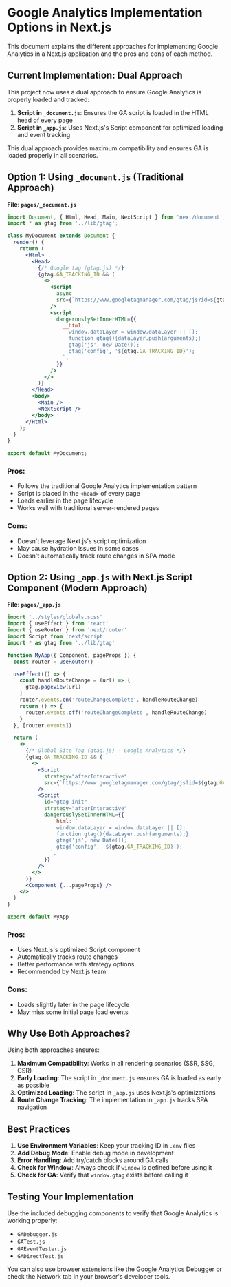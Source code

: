 # Google Analytics Implementation Options in Next.js

This document explains the different approaches for implementing Google Analytics in a Next.js application and the pros and cons of each method.

## Current Implementation: Dual Approach

This project now uses a dual approach to ensure Google Analytics is properly loaded and tracked:

1. **Script in `_document.js`**: Ensures the GA script is loaded in the HTML head of every page
2. **Script in `_app.js`**: Uses Next.js's Script component for optimized loading and event tracking

This dual approach provides maximum compatibility and ensures GA is loaded properly in all scenarios.

## Option 1: Using `_document.js` (Traditional Approach)

**File: `pages/_document.js`**

```jsx
import Document, { Html, Head, Main, NextScript } from 'next/document';
import * as gtag from '../lib/gtag';

class MyDocument extends Document {
  render() {
    return (
      <Html>
        <Head>
          {/* Google tag (gtag.js) */}
          {gtag.GA_TRACKING_ID && (
            <>
              <script
                async
                src={`https://www.googletagmanager.com/gtag/js?id=${gtag.GA_TRACKING_ID}`}
              />
              <script
                dangerouslySetInnerHTML={{
                  __html: `
                    window.dataLayer = window.dataLayer || [];
                    function gtag(){dataLayer.push(arguments);}
                    gtag('js', new Date());
                    gtag('config', '${gtag.GA_TRACKING_ID}');
                  `,
                }}
              />
            </>
          )}
        </Head>
        <body>
          <Main />
          <NextScript />
        </body>
      </Html>
    );
  }
}

export default MyDocument;
```

### Pros:
- Follows the traditional Google Analytics implementation pattern
- Script is placed in the `<head>` of every page
- Loads earlier in the page lifecycle
- Works well with traditional server-rendered pages

### Cons:
- Doesn't leverage Next.js's script optimization
- May cause hydration issues in some cases
- Doesn't automatically track route changes in SPA mode

## Option 2: Using `_app.js` with Next.js Script Component (Modern Approach)

**File: `pages/_app.js`**

```jsx
import '../styles/globals.scss'
import { useEffect } from 'react'
import { useRouter } from 'next/router'
import Script from 'next/script'
import * as gtag from '../lib/gtag'

function MyApp({ Component, pageProps }) {
  const router = useRouter()

  useEffect(() => {
    const handleRouteChange = (url) => {
      gtag.pageview(url)
    }
    router.events.on('routeChangeComplete', handleRouteChange)
    return () => {
      router.events.off('routeChangeComplete', handleRouteChange)
    }
  }, [router.events])

  return (
    <>
      {/* Global Site Tag (gtag.js) - Google Analytics */}
      {gtag.GA_TRACKING_ID && (
        <>
          <Script
            strategy="afterInteractive"
            src={`https://www.googletagmanager.com/gtag/js?id=${gtag.GA_TRACKING_ID}`}
          />
          <Script
            id="gtag-init"
            strategy="afterInteractive"
            dangerouslySetInnerHTML={{
              __html: `
                window.dataLayer = window.dataLayer || [];
                function gtag(){dataLayer.push(arguments);}
                gtag('js', new Date());
                gtag('config', '${gtag.GA_TRACKING_ID}');
              `,
            }}
          />
        </>
      )}
      <Component {...pageProps} />
    </>
  )
}

export default MyApp
```

### Pros:
- Uses Next.js's optimized Script component
- Automatically tracks route changes
- Better performance with strategy options
- Recommended by Next.js team

### Cons:
- Loads slightly later in the page lifecycle
- May miss some initial page load events

## Why Use Both Approaches?

Using both approaches ensures:

1. **Maximum Compatibility**: Works in all rendering scenarios (SSR, SSG, CSR)
2. **Early Loading**: The script in `_document.js` ensures GA is loaded as early as possible
3. **Optimized Loading**: The script in `_app.js` uses Next.js's optimizations
4. **Route Change Tracking**: The implementation in `_app.js` tracks SPA navigation

## Best Practices

1. **Use Environment Variables**: Keep your tracking ID in `.env` files
2. **Add Debug Mode**: Enable debug mode in development
3. **Error Handling**: Add try/catch blocks around GA calls
4. **Check for Window**: Always check if `window` is defined before using it
5. **Check for GA**: Verify that `window.gtag` exists before calling it

## Testing Your Implementation

Use the included debugging components to verify that Google Analytics is working properly:

- `GADebugger.js`
- `GATest.js`
- `GAEventTester.js`
- `GADirectTest.js`

You can also use browser extensions like the Google Analytics Debugger or check the Network tab in your browser's developer tools.